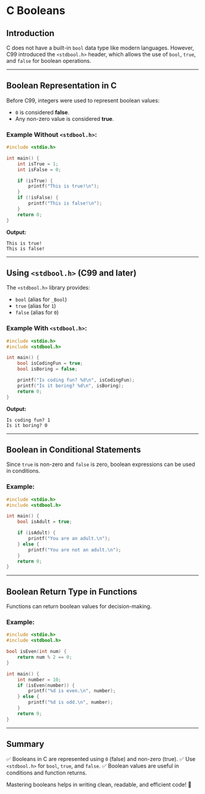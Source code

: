 # C Booleans

## Introduction

C does not have a built-in `bool` data type like modern languages. However, C99 introduced the `<stdbool.h>` header, which allows the use of `bool`, `true`, and `false` for boolean operations.

---

## Boolean Representation in C

Before C99, integers were used to represent boolean values:

- `0` is considered **false**.
- Any non-zero value is considered **true**.

### Example Without `<stdbool.h>`:

```c
#include <stdio.h>

int main() {
    int isTrue = 1;
    int isFalse = 0;

    if (isTrue) {
        printf("This is true!\n");
    }
    if (!isFalse) {
        printf("This is false!\n");
    }
    return 0;
}
```

**Output:**

```
This is true!
This is false!
```

---

## Using `<stdbool.h>` (C99 and later)

The `<stdbool.h>` library provides:

- `bool` (alias for `_Bool`)
- `true` (alias for `1`)
- `false` (alias for `0`)

### Example With `<stdbool.h>`:

```c
#include <stdio.h>
#include <stdbool.h>

int main() {
    bool isCodingFun = true;
    bool isBoring = false;

    printf("Is coding fun? %d\n", isCodingFun);
    printf("Is it boring? %d\n", isBoring);
    return 0;
}
```

**Output:**

```
Is coding fun? 1
Is it boring? 0
```

---

## Boolean in Conditional Statements

Since `true` is non-zero and `false` is zero, boolean expressions can be used in conditions.

### Example:

```c
#include <stdio.h>
#include <stdbool.h>

int main() {
    bool isAdult = true;

    if (isAdult) {
        printf("You are an adult.\n");
    } else {
        printf("You are not an adult.\n");
    }
    return 0;
}
```

---

## Boolean Return Type in Functions

Functions can return boolean values for decision-making.

### Example:

```c
#include <stdio.h>
#include <stdbool.h>

bool isEven(int num) {
    return num % 2 == 0;
}

int main() {
    int number = 10;
    if (isEven(number)) {
        printf("%d is even.\n", number);
    } else {
        printf("%d is odd.\n", number);
    }
    return 0;
}
```

---

## Summary

✅ Booleans in C are represented using `0` (false) and non-zero (true).
✅ Use `<stdbool.h>` for `bool`, `true`, and `false`.
✅ Boolean values are useful in conditions and function returns.

Mastering booleans helps in writing clean, readable, and efficient code! 🚀
